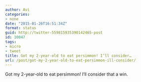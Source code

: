 ```yaml
---
author: Avi
categories:
- none
date: "2015-01-26T16:51:34Z"
format: status
guid: http://twitter-559815935390142465-post
id: 10047
tags:
- micro
- tweet
title: Got my 2-year-old to eat persimmon! I’ll consider…
url: /post/got-my-2-year-old-to-eat-persimmon-ill-consider/
---
```

Got my 2-year-old to eat persimmon! I’ll consider that a win.